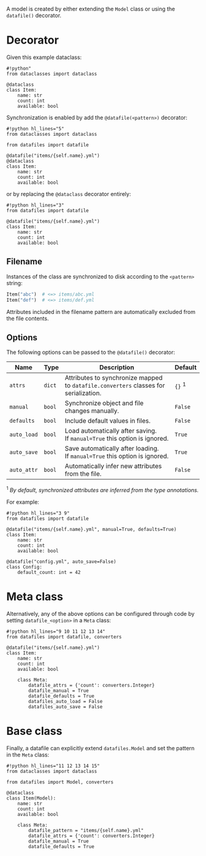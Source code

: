 A model is created by either extending the `Model` class or using the `datafile()` decorator.

# Decorator

Given this example dataclass:

```
#!python"
from dataclasses import dataclass

@dataclass
class Item:
    name: str
    count: int
    available: bool
```

Synchronization is enabled by add the `@datafile(<pattern>)` decorator:

```
#!python hl_lines="5"
from dataclasses import dataclass

from datafiles import datafile

@datafile("items/{self.name}.yml")
@dataclass
class Item:
    name: str
    count: int
    available: bool
```

or by replacing the `@dataclass` decorator entirely:

```
#!python hl_lines="3"
from datafiles import datafile

@datafile("items/{self.name}.yml")
class Item:
    name: str
    count: int
    available: bool
```

## Filename

Instances of the class are synchronized to disk according to the `<pattern>` string:

```python
Item("abc")  # <=> items/abc.yml
Item("def")  # <=> items/def.yml
```

Attributes included in the filename pattern are automatically excluded from the file contents.

## Options

The following options can be passed to the `@datafile()` decorator:

| Name | Type | Description | Default
| --- | --- | --- | --- |
| `attrs` | `dict` | Attributes to synchronize mapped to `datafile.converters` classes for serialization. | `{}` <sup>1</sup> |
| `manual` | `bool` | Synchronize object and file changes manually. | `False` |
| `defaults` | `bool` | Include default values in files. | `False` | 
| `auto_load` | `bool` | Load automatically after saving.<br>If `manual=True` this option is ignored. | `True` |
| `auto_save` | `bool` | Save automatically after loading.<br>If `manual=True` this option is ignored. | `True` |
| `auto_attr` | `bool` | Automatically infer new attributes from the file. | `False` |

<sup>1</sup> _By default, synchronized attributes are inferred from the type annotations._

For example:

```
#!python hl_lines="3 9"
from datafiles import datafile

@datafile("items/{self.name}.yml", manual=True, defaults=True)
class Item:
    name: str
    count: int
    available: bool

@datafile("config.yml", auto_save=False)
class Config:
    default_count: int = 42
```

# Meta class

Alternatively, any of the above options can be configured through code by setting `datafile_<option>` in a `Meta` class:

```
#!python hl_lines="9 10 11 12 13 14"
from datafiles import datafile, converters

@datafile("items/{self.name}.yml")
class Item:
    name: str
    count: int
    available: bool

    class Meta:
        datafile_attrs = {'count': converters.Integer}
        datafile_manual = True
        datafile_defaults = True
        datafiles_auto_load = False
        datafiles_auto_save = False
```

# Base class

Finally, a datafile can explicitly extend `datafiles.Model` and set the pattern in the `Meta` class:

```
#!python hl_lines="11 12 13 14 15"
from dataclasses import dataclass

from datafiles import Model, converters

@dataclass
class Item(Model):
    name: str
    count: int
    available: bool

    class Meta:
        datafile_pattern = "items/{self.name}.yml"
        datafile_attrs = {'count': converters.Integer}
        datafile_manual = True
        datafile_defaults = True
```
